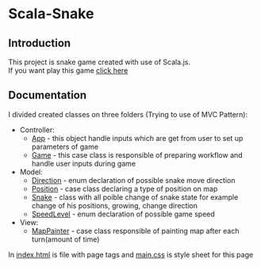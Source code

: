 # Scala-Snake

## Introduction

This project is snake game created with use of Scala.js.
<br>
If you want play this game [click here](https://rados13.github.io/Scala-Snake/)

## Documentation

I divided created classes on three folders (Trying to use of MVC Pattern):

- Controller:
    - [App](src/main/scala/example/controller/App.scala) - this object handle inputs which are get from user to set up parameters of game
    - [Game](src/main/scala/example/controller/Game.scala) - this case class is responsible of preparing workflow and handle user inputs during game
- Model:
    - [Direction](src/main/scala/example/model/Direction.scala) - enum declaration of possible snake move direction
    - [Position](src/main/scala/example/model/Position.scala) - case class declaring a type of position on map
    - [Snake](src/main/scala/example/model/Snake.scala) - class with all poible change of snake state for example change of his positions, growing, change direction
    - [SpeedLevel](src/main/scala/example/model/SpeedLevel.scala) - enum declaration of possible game speed
- View:
    - [MapPainter](src/main/scala/example/view/MapPainer.scala) - case class responsible of painting map after each turn(amount of time)

In [index.html](index.html) is file with page tags and [main.css](styles/main.css) is style sheet for this page
